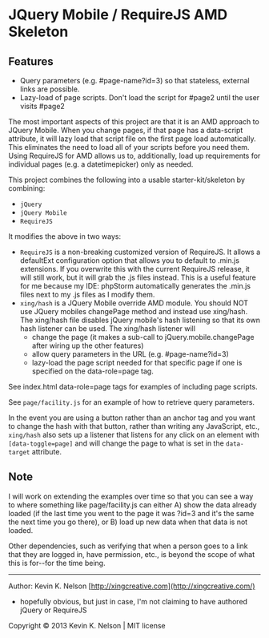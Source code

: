 JQuery Mobile / RequireJS AMD Skeleton
===============

## Features
* Query parameters (e.g. #page-name?id=3) so that stateless, external links are possible.
* Lazy-load of page scripts.  Don't load the script for #page2 until the user visits #page2

The most important aspects of this project are that it is an AMD approach to JQuery Mobile.  When you change pages, if that page has a data-script attribute, it will lazy load that script file on the first page load automatically.  This eliminates the need to load all of your scripts before you need them.  Using RequireJS for AMD allows us to, additionally, load up requirements for individual pages (e.g. a datetimepicker) only as needed.

This project combines the following into a usable starter-kit/skeleton by combining:

* `jQuery`
* `jQuery Mobile`
* `RequireJS`

It modifies the above in two ways:

* `RequireJS` is a non-breaking customized version of RequireJS.  It allows a defaultExt configuration option that allows you to default to .min.js extensions.  If you overwrite this with the current RequireJS release, it will still work, but it will grab the .js files instead.  This is a useful feature for me because my IDE: phpStorm automatically generates the .min.js files next to my .js files as I modify them.
* `xing/hash` is a JQuery Mobile override AMD module.  You should NOT use JQuery mobiles changePage method and instead use xing/hash.  The xing/hash file disables jQuery mobile's hash listening so that its own hash listener can be used.  The xing/hash listener will
  * change the page (it makes a sub-call to jQuery.mobile.changePage after wiring up the other features)
  * allow query parameters in the URL (e.g. #page-name?id=3)
  * lazy-load the page script needed for that specific page if one is specified on the data-role=page tag.

See index.html data-role=page tags for examples of including page scripts.

See `page/facility.js` for an example of how to retrieve query parameters.

In the event you are using a button rather than an anchor tag and you want to change the hash with that button, rather than writing any JavaScript, etc., `xing/hash` also sets up a listener that listens for any click on an element with `[data-toggle=page]` and will change the page to what is set in the `data-target` attribute.

## Note

I will work on extending the examples over time so that you can see a way to where something like page/facility.js can either A) show the data already loaded (if the last time you went to the page it was ?id=3 and it's the same the next time you go there), or B) load up new data when that data is not loaded.

Other dependencies, such as verifying that when a person goes to a link that they are logged in, have permission, etc., is beyond the scope of what this is for--for the time being.

* * *

Author: Kevin K. Nelson [http://xingcreative.com](http://xingcreative.com/)
* hopefully obvious, but just in case, I'm not claiming to have authored jQuery or RequireJS

Copyright © 2013 Kevin K. Nelson | MIT license